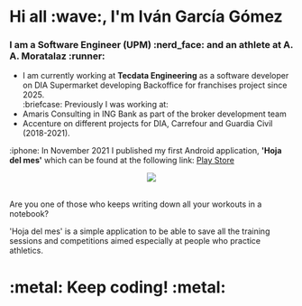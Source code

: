 
<h1>Hi all :wave:, I'm Iván García Gómez</h1>

<h3>I am a Software Engineer (UPM) :nerd_face: and an athlete at A. A. Moratalaz :runner:</h3>
<ul>
    <li>I am currently working at <b>Tecdata Engineering</b> as a software developer on DIA Supermarket developing Backoffice for franchises project since 2025.</li>
    :briefcase: Previously I was working at:
    <li>Amaris Consulting in ING Bank as part of the broker development team</li>
    <li>Accenture on different projects for DIA, Carrefour and Guardia Civil (2018-2021).</li>
</ul>
<p>:iphone: In November 2021 I published my first Android application, <b>'Hoja del mes'</b> which can be found at the following link: <a href="https://play.google.com/store/apps/details?id=com.ivione93.hojames" target="_blank">Play Store</a></p>
<center>
<img src="https://play-lh.googleusercontent.com/5sO_EZu5vjw8xecppIOhLYsY9EKPO2uQfLmiF9fSEvc6WaYvEzoSBFv7_klsXxFwDS3x=w526-h296-rw">
</center>
<br>
<p>Are you one of those who keeps writing down all your workouts in a notebook?</p>
<p>'Hoja del mes' is a simple application to be able to save all the training sessions and competitions aimed especially at people who practice athletics.</p>

<h1>:metal: Keep coding! :metal:</h1>

</body>
</html>
